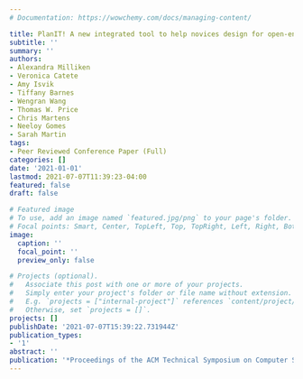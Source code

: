 ```yaml
---
# Documentation: https://wowchemy.com/docs/managing-content/

title: PlanIT! A new integrated tool to help novices design for open-ended projects
subtitle: ''
summary: ''
authors:
- Alexandra Milliken
- Veronica Catete
- Amy Isvik
- Tiffany Barnes
- Wengran Wang
- Thomas W. Price
- Chris Martens
- Neeloy Gomes
- Sarah Martin
tags:
- Peer Reviewed Conference Paper (Full)
categories: []
date: '2021-01-01'
lastmod: 2021-07-07T11:39:23-04:00
featured: false
draft: false

# Featured image
# To use, add an image named `featured.jpg/png` to your page's folder.
# Focal points: Smart, Center, TopLeft, Top, TopRight, Left, Right, BottomLeft, Bottom, BottomRight.
image:
  caption: ''
  focal_point: ''
  preview_only: false

# Projects (optional).
#   Associate this post with one or more of your projects.
#   Simply enter your project's folder or file name without extension.
#   E.g. `projects = ["internal-project"]` references `content/project/deep-learning/index.md`.
#   Otherwise, set `projects = []`.
projects: []
publishDate: '2021-07-07T15:39:22.731944Z'
publication_types:
- '1'
abstract: ''
publication: '*Proceedings of the ACM Technical Symposium on Computer Science Education*'
---
```

